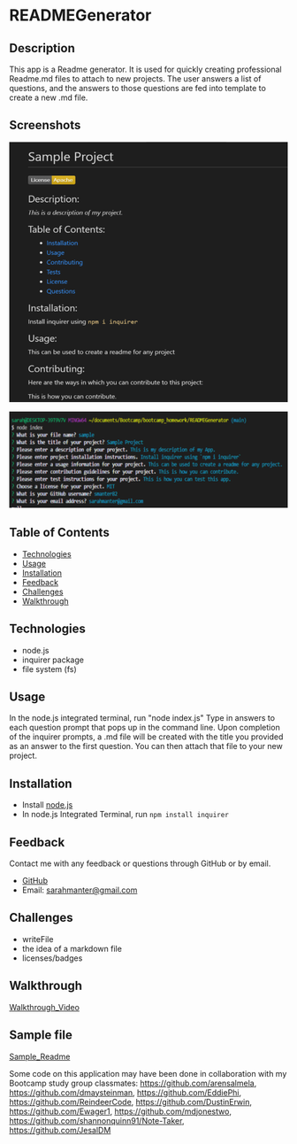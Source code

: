 # READMEGenerator

## Description

This app is a Readme generator. It is used for quickly creating professional Readme.md files to attach to new projects. The user answers a list of questions, and the answers to those questions are fed into template to create a new .md file.

## Screenshots

![Sample Readme](./Assets/sample_readme.png)

![node.js](./Assets/inquirer.png)

## Table of Contents

- [Technologies](#Technologies)
- [Usage](#Usage)
- [Installation](#Installation)
- [Feedback](#Feedback)
- [Challenges](#Challenges)
- [Walkthrough](#Walkthrough)

## Technologies

- node.js
- inquirer package
- file system (fs)

## Usage

In the node.js integrated terminal, run "node index.js"
Type in answers to each question prompt that pops up in the command line.
Upon completion of the inquirer prompts, a .md file will be created with the title you provided as an answer to the first question. You can then attach that file to your new project.

## Installation

- Install [node.js](https://nodejs.org/en/download/)
- In node.js Integrated Terminal, run `npm install inquirer`

## Feedback

Contact me with any feedback or questions through GitHub or by email.

- [GitHub](https://github.com/smanter82)
- Email: sarahmanter@gmail.com

## Challenges

- writeFile
- the idea of a markdown file
- licenses/badges

## Walkthrough

[Walkthrough_Video](./Assets/ReadmeApp_Walkthrough.mp4)

## Sample file

[Sample_Readme](./Assets/Sample.md)

Some code on this application may have been done in collaboration with my Bootcamp study group classmates: https://github.com/arensalmela, https://github.com/dmaysteinman, https://github.com/EddiePhi, https://github.com/ReindeerCode, https://github.com/DustinErwin, https://github.com/Ewager1, https://github.com/mdjonestwo, https://github.com/shannonquinn91/Note-Taker, https://github.com/JesalDM
